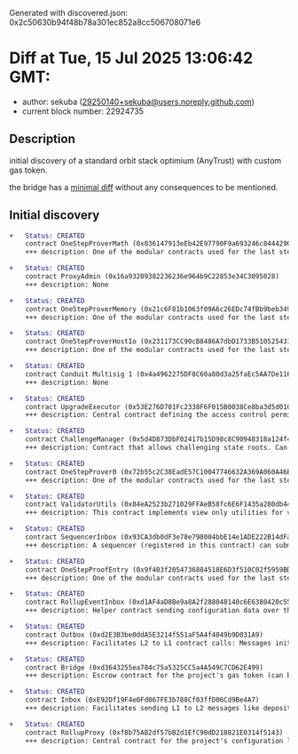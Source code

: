 Generated with discovered.json: 0x2c50630b94f48b78a301ec852a8cc506708071e6

# Diff at Tue, 15 Jul 2025 13:06:42 GMT:

- author: sekuba (<29250140+sekuba@users.noreply.github.com>)
- current block number: 22924735

## Description

initial discovery of a standard orbit stack optimium (AnyTrust) with custom gas token.

the bridge has a [minimal diff](https://disco.l2beat.com/diff/eth:0xd7FD189F1652378f32dA3db7926e51a7b0344797/eth:0x4c62131fFb67348A95B4d2665A8298A1f93A1E65) without any consequences to be mentioned.

## Initial discovery

```diff
+   Status: CREATED
    contract OneStepProverMath (0x036147913eEb42E97790F9a693246c8444290AB6)
    +++ description: One of the modular contracts used for the last step of a fraud proof, which is simulated inside a WASM virtual machine.
```

```diff
+   Status: CREATED
    contract ProxyAdmin (0x16a93209382236236e964b9C22853e34C3095028)
    +++ description: None
```

```diff
+   Status: CREATED
    contract OneStepProverMemory (0x21c6F81b1063f09A6c26EDc74fBb9beb349A5E96)
    +++ description: One of the modular contracts used for the last step of a fraud proof, which is simulated inside a WASM virtual machine.
```

```diff
+   Status: CREATED
    contract OneStepProverHostIo (0x231173CC90cB8486A7dbD1733B5105254316D50A)
    +++ description: One of the modular contracts used for the last step of a fraud proof, which is simulated inside a WASM virtual machine.
```

```diff
+   Status: CREATED
    contract Conduit Multisig 1 (0x4a4962275DF8C60a80d3a25faEc5AA7De116A746)
    +++ description: None
```

```diff
+   Status: CREATED
    contract UpgradeExecutor (0x53E276D701Fc2338F6F015B0038Ce8ba3d5d01CC)
    +++ description: Central contract defining the access control permissions for upgrading the system contract implementations.
```

```diff
+   Status: CREATED
    contract ChallengeManager (0x5d4D873DbF02417b15D98c8C90948318a124f4E0)
    +++ description: Contract that allows challenging state roots. Can be called through the RollupProxy by Validators or the UpgradeExecutor.
```

```diff
+   Status: CREATED
    contract OneStepProver0 (0x72b55c2C38EadE57C10047746632A369A060A46E)
    +++ description: One of the modular contracts used for the last step of a fraud proof, which is simulated inside a WASM virtual machine.
```

```diff
+   Status: CREATED
    contract ValidatorUtils (0x84eA2523b271029FFAeB58fc6E6F1435a280db44)
    +++ description: This contract implements view only utilities for validators.
```

```diff
+   Status: CREATED
    contract SequencerInbox (0x93CA3db0dF3e78e798004bbE14e1ADE222B14dFa)
    +++ description: A sequencer (registered in this contract) can submit transaction batches or commitments here.
```

```diff
+   Status: CREATED
    contract OneStepProofEntry (0x9f403f2054736884518E6D3f510C02f5959BDCC6)
    +++ description: One of the modular contracts used for the last step of a fraud proof, which is simulated inside a WASM virtual machine.
```

```diff
+   Status: CREATED
    contract RollupEventInbox (0xd1AF4aD8Be9a8A2f288048140c6E6380420c55fA)
    +++ description: Helper contract sending configuration data over the bridge during the systems initialization.
```

```diff
+   Status: CREATED
    contract Outbox (0xd2E3B3be0ddA5E3214f551aF5A4f4049b9D031A9)
    +++ description: Facilitates L2 to L1 contract calls: Messages initiated from L2 (for example withdrawal messages) eventually resolve in execution on L1.
```

```diff
+   Status: CREATED
    contract Bridge (0xd3643255ea784c75a5325CC5a4A549C7CD62E499)
    +++ description: Escrow contract for the project's gas token (can be different from ETH). Keeps a list of allowed Inboxes and Outboxes for canonical bridge messaging.
```

```diff
+   Status: CREATED
    contract Inbox (0xE92Df19F4e0Fd067FE3b788Cf03ffD06Cd9Be4A7)
    +++ description: Facilitates sending L1 to L2 messages like depositing ETH, but does not escrow funds.
```

```diff
+   Status: CREATED
    contract RollupProxy (0xf8b75AB2df57bB2d1EfC90dD218821E0314f5143)
    +++ description: Central contract for the project's configuration like its execution logic hash (`wasmModuleRoot`) and addresses of the other system contracts. Entry point for Proposers creating new Rollup Nodes (state commitments) and Challengers submitting fraud proofs (In the Orbit stack, these two roles are both held by the Validators).
```

